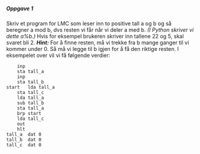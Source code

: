 
##### ***Oppgave 1***

Skriv et program for LMC som leser inn to positive tall a og b og så beregner a mod b, dvs resten vi får når vi deler a med b. *(I Python skriver vi dette a%b.)* Hvis for eksempel brukeren skriver inn tallene 22 og 5, skal svaret bli 2. 
	***Hint:*** For å finne resten, må vi trekke fra b mange ganger til vi kommer under 0. Så må vi legge til b igjen for å få den riktige resten. I eksempelet over vil vi få følgende verdier:

        inp
        sta tall_a
        inp
        sta tall_b
	start   lda tall_a
        sta tall_c
        lda tall_a
        sub tall_b
        sta tall_a
        brp start
        lda tall_c
        out
        hlt
	tall_a  dat 0
	tall_b  dat 0
	tall_c  dat 0


